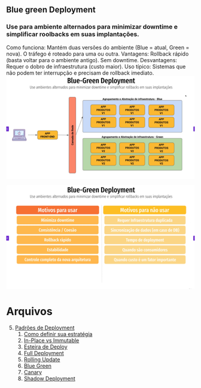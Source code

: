 ## Blue green Deployment
### Use para ambiente alternados para minimizar downtime e simplificar roolbacks em suas implantações.


Como funciona: Mantém duas versões do ambiente (Blue = atual, Green = nova). O tráfego é roteado para uma ou outra.
Vantagens: Rollback rápido (basta voltar para o ambiente antigo). Sem downtime.
Desvantagens: Requer o dobro de infraestrutura (custo maior).
Uso típico: Sistemas que não podem ter interrupção e precisam de rollback imediato.
![img_11.png](img/img_11.png)

![img_12.png](img/img_12.png)

# Arquivos
5. [Padrões de Deployment](/padroes_de_deployment)
    1. [Como definir sua estratégia](/estrategia_de_deployment)
    2. [In-Place vs Immutable](/in-place_deployment_immutable_deployment)
    3. [Esteira de Deploy](/CICD)
    4. [Full Deployment](/full_deployment)
    5. [Rolling Update](/rolling_update)
    6. [Blue Green](/blue_green_deployment)
    7. [Canary](/canary)
    7. [Shadow Deployment](/shadow)